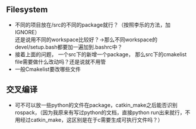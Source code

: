 ## Filesystem
- 不同的项目放在/src的不同的package就行？（按照李乐的方法，加IGNORE）  
还是说用不同的workspace比较好？->那么不同workspace的devel/setup.bash都要加一遍加到.bashrc中？
- 接着上面的问题， 一个src下的新增一个package， 那么src下的cmakelist file需要做什么改动吗？还是说就不用管
- 一般Cmakelist要改哪些文件

## 交叉编译
- 可不可以放一些python的文件在package，catkin_make之后能否识别rospack，（因为我原来有写过python的文档，直接python run出来就行，不用经过catkin_make，这区别是在于c需要生成可执行文件吗？）
